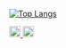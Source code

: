 <!-- 使用言語割合グラフ -->
<p align="left">
  <a href="https://github.com/KKAWAI1998">
    <img src="https://github-readme-stats.vercel.app/api/top-langs/?username=KKAWAI1998&layout=compact&langs_count=8&hide_title=true" alt="Top Langs" />
  </a>
</p>


<p align="left">
  <a href="https://github.com/KKAWAI1998">
    <img height="20" src="https://komarev.com/ghpvc/?username=KKAWAI1998" />
  </a>
  <a href="https://github.com/KKAWAI1998">
    <img height="20" src="https://img.shields.io/github/followers/KKAWAI1998?label=follow&logo=github&style=flat" />
  </a>
</p>

